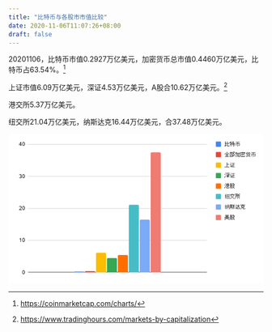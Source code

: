 ```yaml
---
title: "比特币与各股市市值比较"
date: 2020-11-06T11:07:26+08:00
draft: false
---
```

20201106，比特币市值0.2927万亿美元，加密货币总市值0.4460万亿美元，比特币占63.54%。[^1]

上证市值6.09万亿美元，深证4.53万亿美元，A股合10.62万亿美元。[^2]

港交所5.37万亿美元。

纽交所21.04万亿美元，纳斯达克16.44万亿美元，合37.48万亿美元。

![市值图](/img/2020-11-06-市值图.png)

[^1]: https://coinmarketcap.com/charts/
[^2]: https://www.tradinghours.com/markets-by-capitalization
